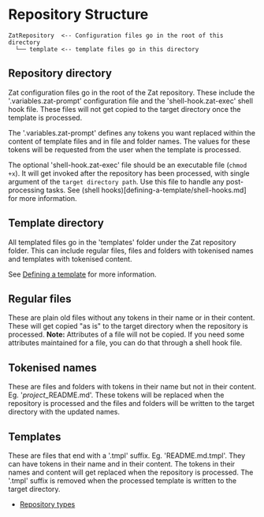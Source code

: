 # Repository Structure

```
ZatRepository  <-- Configuration files go in the root of this directory
  └── template <-- template files go in this directory
```

## Repository directory

Zat configuration files go in the root of the Zat repository. These include the '.variables.zat-prompt' configuration file and the 'shell-hook.zat-exec' shell hook file.
These files will not get copied to the target directory once the template is processed.

The '.variables.zat-prompt' defines any tokens you want replaced within the content of template files and in file and folder names. The values for these tokens will be requested from the user when the template is processed.

The optional 'shell-hook.zat-exec' file should be an executable file (`chmod +x`). It will get invoked after the repository has been processed, with single argument of the `target directory path`. Use this file to handle any post-processing tasks. See (shell hooks)[defining-a-template/shell-hooks.md] for more information.

## Template directory

All templated files go in the 'templates' folder under the Zat repository folder. This can include regular files, files and folders with tokenised names and templates with tokenised content.

See [Defining a template](defining-a-template.md) for more information.

## Regular files

These are plain old files without any tokens in their name or in their content. These will get copied "as is" to the target directory when the repository is processed.
**Note:** Attributes of a file will not be copied. If you need some attributes maintained for a file, you can do that through a shell hook file.

## Tokenised names

These are files and folders with tokens in their name but not in their content. Eg. '$project$_README.md'. These tokens will be replaced when the repository is processed and the files and folders will be written to the target directory with the updated names.

## Templates

These are files that end with a '.tmpl' suffix. Eg. 'README.md.tmpl'. They can have tokens in their name and in their content. The tokens in their names and content will get replaced when the repository is processed. The '.tmpl' suffix is removed when the processed template is written to the target directory.

- [Repository types](repository-structure/repository-types.md)
